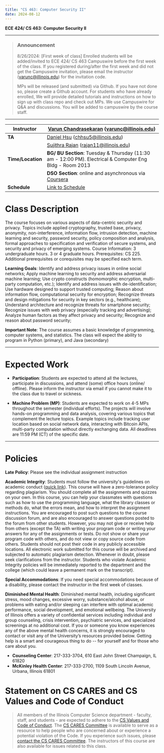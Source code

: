 ```yaml
---
title: "CS 463: Computer Security II"
date: 2024-08-12
---
```


**ECE 424/ CS 463: Computer Security II**

---
> ### Announcement
>
> 8/26/2024: [First week of class] Enrolled students will be added/invited to ECE 424/ CS 463 Campuswire before the first week of the class. If you registered during/after the first week and did not get the Campuswire invitation, please email the
instructor (varunc@illinois.edu) for the invitation code.
>
> MPs will be released (and submitted) via Github. If you have not done so, please create a Github account. For students who have already enrolled, We will provide detailed tutorials and instructions on how to sign up with class repo and check out MPs. We use Campuswire for Q&A and discussions. You will be added to campuswire by the course staff.
---

| **Instructor**        | [Varun Chandrasekaran](https://chandrasekaran-group.github.io/) (varunc@illinois.edu)      |
|-----------------------|-------------------------------------------------------------------------------------------|
| **TA**                | [Daniel Hsu](mailto:chhsu5@illinois.edu) (chhsu5@illinois.edu)                             |
|                       | [Sujithra Rajan](mailto:rajan11@illinois.edu) (rajan11@illinois.edu)                       |
| **Time/Location**     | **BG/ BU Section**: Tuesday & Thursday (11:30 am - 12:00 PM). Electrical & Computer Eng Bldg -  Room 2013 |
|                       | **DSO Section**: online and asynchronous via [Coursera](https://www.coursera.org/)         |
| **Schedule**          | [Link to Schedule](https://docs.google.com/spreadsheets/d/1vZjNOavlNVm4SYVojeyjdG95d6RR3UM05vfyLDijM1g/edit?gid=0#gid=0) |


# Class Description

The course focuses on various aspects of data-centric security and privacy. Topics include applied cryptography, trusted base, privacy, anonymity, non-interference, information flow, intrusion detection, machine learning and security, password security, policy composition and analysis, formal approaches to specification and verification of secure systems, and security and privacy of emerging systems. Course Information: 3 undergraduate hours. 3 or 4 graduate hours. Prerequisites: CS 225. Additional prerequisites or corequisites may be specified each term.

**Learning Goals**: Identify and address privacy issues in online social networks; Apply machine learning to security and address adversarial machine learning; Use crypto constructs (homomorphic encryption, multi-party computation, etc.); Identify and address issues with de-identification; Use hardware designed to support trusted computing; Reason about information flow, computational security for encryption; Recognize threats and design mitigations for security in key sectors (e.g., healthcare); Understand architecture and recognize threats for smartphone security; Recognize issues with web privacy (especially tracking and advertising); Analyze human factors as they affect privacy and security; Recognize and reason about password security;

**Important Note**: The course assumes a basic knowledge of programming, computer systems, and statistics. The class will expect the ability to program in Python (primary), and Java (secondary)

---

# Expected Work

- **Participation**: Students are expected to attend all the lectures, participate in discussions, and attend (some) office hours (online/ offline). Please inform the instructor via email if you
  cannot make it to the class due to travel or sickness.

- **Machine Problem (MP)**: Students are expected to work on 4-5 MPs throughout the semester (individual efforts). The projects will involve hands-on programming and data analysis, covering various topics that complement the lecture topics. Example topics include tracking user location based on social network data, interacting with Bitcoin APIs, multi-party computation without directly exchanging data. All deadlines are 11:59 PM (CT) of the specific date.

---
# Policies

**Late Policy**: 
Please see the individual assignment instruction

**Academic Integrity**:
Students must follow the university's guidelines on academic conduct ([quick link](https://provost.illinois.edu/policies/policies/academic-integrity/students-quick-reference-guide-to-academic-integrity/)). This course will have a zero-tolerance policy regarding plagiarism. You should complete all the assignments and quizzes on your own. In this course, you can help your classmates with questions such as how to use the programming language, what the library classes or methods do, what the errors mean, and how to interpret the assignment instructions. You are encouraged to post such questions to the course discussion forum, and are also encouraged to answer questions posted to the forum from other students. However, you may not give or receive help from others (except the TA) with writing your program code or writing your answers for any of the assignments or tests. Do not show or share your program code with others, and do not view or copy source code from others. Students should not post their code in any publicly accessible locations. All electronic work submitted for this course will be archived and subjected to automatic plagiarism detection. Whenever in doubt, please seek clarifications from the instructor. Students who violate Academic Integrity policies will be immediately reported to the department and the college (which could leave a permanent mark on the transcript).

**Special Accommodations**: 
If you need special accommodations because of a disability, please contact the instructor in the first week of classes.

**Diminished Mental Health**:
Diminished mental health, including significant stress, mood changes, excessive worry, substance/alcohol abuse, or
problems with eating and/or sleeping can interfere with optimal academic performance, social development, and emotional
wellbeing. The University of Illinois offers a variety of confidential services including individual and group
counseling, crisis intervention, psychiatric services, and specialized screenings at no additional cost. If you or
someone you know experiences any of the above mental health concerns, it is strongly encouraged to contact or visit any
of the University’s resources provided below. Getting help is a smart and courageous thing to do -- for yourself and for
those who care about you.

- **Counseling Center**: 217-333-3704, 610 East John Street Champaign, IL 61820
- **McKinley Health Center**: 217-333-2700, 1109 South Lincoln Avenue, Urbana, Illinois 61801


# Statement on CS CARES and CS Values and Code of Conduct

> All members of the Illinois Computer Science department - faculty, staff, and students - are expected to adhere to the [CS Values and Code of Conduct](https://siebelschool.illinois.edu/about/values). The [CS CARES Committee](https://cs.illinois.edu/about/cs-cares/) is available to serve as a resource to help people who are concerned about or experience a potential violation of the Code. If you experience such issues, please [contact the CS CARES Committee](https://cs.illinois.edu/about/cs-cares/contact). The instructors of this course are also available for issues related to this class. 